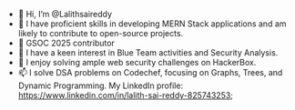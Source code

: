 - 👋 Hi, I’m @Lalithsaireddy
- 👀 I have proficient skills in developing MERN Stack applications and am likely to contribute to open-source projects.
- 🌟 GSOC 2025 contributor
- 🌱 I have a keen interest in Blue Team activities and Security Analysis.
- 💞️ I enjoy solving ample web security challenges on HackerBox.
- 📫 I solve DSA problems on Codechef, focusing on Graphs, Trees, and Dynamic Programming.
  My LinkedIn profile:
https://www.linkedin.com/in/lalith-sai-reddy-825743253; 
<!---
Lalithsaireddy/Lalithsaireddy is a ✨ special ✨ repository because its `README.md` (this file) appears on your GitHub profile.
You can click the Preview link to take a look at your changes.
--->
